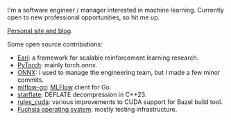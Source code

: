 <!--
**garymm/garymm** is a ✨ _special_ ✨ repository because its `README.md` (this file) appears on your GitHub profile.
-->

I'm a software engineer / manager interested in machine learning. Currently open to new professional opportunities, so hit me up.

[Personal site and blog](https://garymm.org).

Some open source contributions:

* [Earl](http://github.com/garymm/earl): a framework for scalable reinforcement learning research.
* [PyTorch](https://github.com/pytorch/pytorch/pulls?q=is%3Apr+author%3Agarymm): mainly torch.onnx.
* [ONNX](https://github.com/onnx/onnx/pulls?q=is%3Apr+author%3Agarymm): I used to manage the engineering team, but I made a few minor commits.
* [mlflow-go](https://github.com/Astera-org/mlflow-go): [MLFlow](https://mlflow.org) client for Go.
* [starflate](https://github.com/garymm/starflate): DEFLATE decompression in C++23.
* [rules_cuda](https://github.com/bazel-contrib/rules_cuda/pulls?q=is%3Apr+author%3Agarymm): various improvements to CUDA support for Bazel build tool.
* [Fuchsia operating system](https://fuchsia-review.googlesource.com/q/author:garymm@google.com): mostly testing infrastructure.

